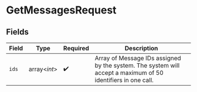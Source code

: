 # GetMessagesRequest


## Fields

| Field                                                                                                        | Type                                                                                                         | Required                                                                                                     | Description                                                                                                  |
| ------------------------------------------------------------------------------------------------------------ | ------------------------------------------------------------------------------------------------------------ | ------------------------------------------------------------------------------------------------------------ | ------------------------------------------------------------------------------------------------------------ |
| `ids`                                                                                                        | array<*int*>                                                                                                 | :heavy_check_mark:                                                                                           | Array of Message IDs assigned by the system. The system will accept a maximum of 50 identifiers in one call. |